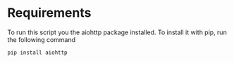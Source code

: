 # Requirements
To run this script you the aiohttp package installed. To install it with pip, run the following command

    pip install aiohttp
